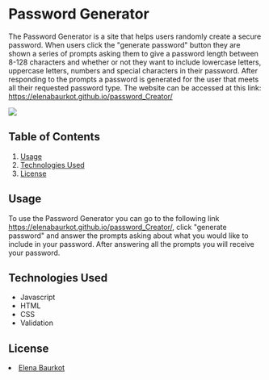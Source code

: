 # Password Generator
The Password Generator is a site that helps users randomly create a secure password. When users click the "generate password" button they are shown a series of prompts asking them to give a password length between 8-128 characters and whether or not they want to include lowercase letters, uppercase letters, numbers and special characters in their password. After responding to the prompts a password is generated for the user that meets all their requested password type. The website can be accessed at this link: https://elenabaurkot.github.io/password_Creator/

<img src= 'https://res.cloudinary.com/dsxuuory9/image/upload/v1589205933/portfolio/Screen_Shot_2020-05-11_at_10.03.09_AM_hieyaq.png' />

## Table of Contents
<ol>
    <li><a href="#usage">Usage</a></li>
    <li><a href="#technologies">Technologies Used</a></li>
    <li><a href="#license">License</a></li>
</ol>

## Usage 
<a name="usage"></a>
To use the Password Generator you can go to the following link https://elenabaurkot.github.io/password_Creator/, click "generate password" and answer the prompts asking about what you would like to include in your password. After answering all the prompts you will receive your password.

## Technologies Used
 <a name="technologies"></a>
<ul>
    <li>Javascript</li>
    <li>HTML</li>
    <li>CSS</li>
    <li>Validation</li>
</ul>

## License 
<a name="license"></a>
   <a href="https://github.com/elenabaurkot" target ="_blank" ><li>Elena Baurkot</li></a>
